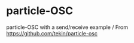 # particle-OSC
particle-OSC with a send/receive example / From https://github.com/tekin/particle-osc

